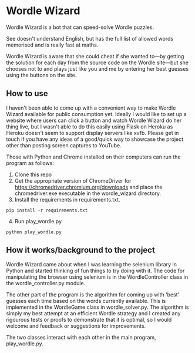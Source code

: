 # Wordle Wizard

Wordle Wizard is a bot that can speed-solve Wordle puzzles.

See doesn't understand English, but has the full list of allowed words memorised and is really fast at maths.

Wordle Wizard is aware that she could cheat if she wanted to—by getting the solution for each day from the source code on the Wordle site—but she chooses not to and plays just like you and me by entering her best guesses using the buttons on the site.

## How to use

I haven't been able to come up with a convenient way to make Wordle Wizard available for public consumption yet. Ideally I would like to set up a website where users can click a button and watch Wordle Wizard do her thing live, but I wasn't able to do this easily using Flask on Heroku as Heroku doesn't seem to support display servers like xvfb. Please get in touch if you have any ideas of a good/quick way to showcase the project other than posting screen captures to YouTube.

Those with Python and Chrome installed on their computers can run the program as follows:

1. Clone this repo
2. Get the appropriate version of ChromeDriver for https://chromedriver.chromium.org/downloads and place the chromedriver.exe executable in the wordle_wizard directory.
3. Install the requirements in requirements.txt.
```
pip install -r requirements.txt
```
4. Run play_wordle.py
```
python play_wordle.py
```

## How it works/background to the project

Wordle Wizard came about when I was learning the selenium library in Python and started thinking of fun things to try doing with it. The code for manipulating the browser using selenium is in the WordleController class in the wordle_controller.py module.

The other part of the program is the algorithm for coming up with 'best' guesses each time based on the words currently available. This is implemented in the WordleGame class in wordle_solver.py. The algorithm is simply my best attempt at an efficient Wordle strategy and I created any rigourous tests or proofs to demonstrate that it is optimal, so I would welcome and feedback or suggestions for improvements.

The two classes interact with each other in the main program, play_wordle.py.